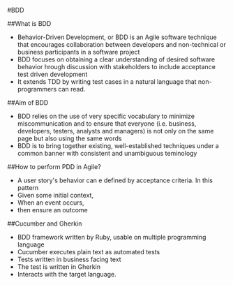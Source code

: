 #BDD

##What is BDD
- Behavior-Driven Development, or BDD is an Agile software technique that encourages collaboration between developers and non-technical or business participants in a software project
- BDD focuses on obtaining a clear understanding of desired software behavior hrough discussion with stakeholders to include acceptance test driven development
- It extends TDD by writing test cases in a natural language that non-programmers can read.

##Aim of BDD
- BDD relies on the use of very specific vocabulary to minimize miscommunication and to ensure that everyone (i.e. business, developers, testers, analysts and managers) is not only on the same page but also using the same words
- BDD is to bring together existing, well-established techniques under a common banner with consistent and unambiguous teminology

##How to perform PDD in Agile?
- A user story's behavior can e defined by acceptance criteria. In this pattern
 - Given some initial context,
 - When an event occurs,
 - then ensure an outcome

##Cucumber and Gherkin
- BDD framework written by Ruby, usable on multiple programming language
- Cucumber executes plain text as automated tests
- Tests written in business facing text
- The test is written in Gherkin
- Interacts with the target language.